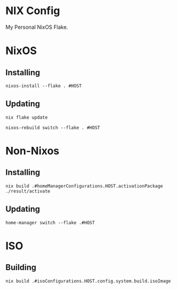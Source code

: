 # NIX Config
My Personal NixOS Flake.
  

# NixOS
## Installing

```
nixos-install --flake . #HOST
```

## Updating

```
nix flake update

nixos-rebuild switch --flake . #HOST
```

# Non-Nixos
## Installing
```
nix build .#homeManagerConfigurations.HOST.activationPackage
./result/activate
```

## Updating
```
home-manager switch --flake .#HOST
```

# ISO
## Building
```
nix build .#isoConfigurations.HOST.config.system.build.isoImage
```
